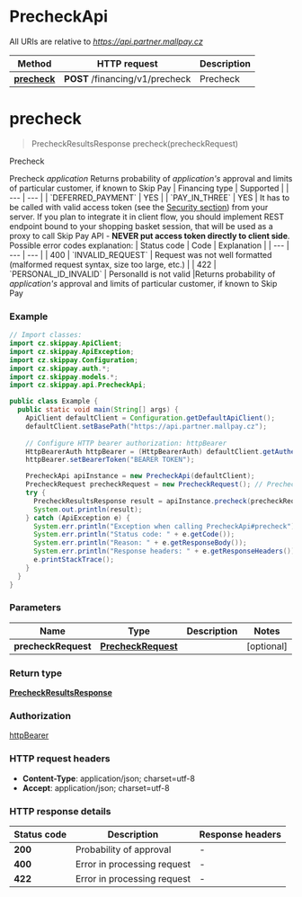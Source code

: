# PrecheckApi

All URIs are relative to *https://api.partner.mallpay.cz*

| Method | HTTP request | Description |
|------------- | ------------- | -------------|
| [**precheck**](PrecheckApi.md#precheck) | **POST** /financing/v1/precheck | Precheck |


<a id="precheck"></a>
# **precheck**
> PrecheckResultsResponse precheck(precheckRequest)

Precheck

Precheck *application*  Returns probability of *application&#39;s* approval and limits of particular customer, if known to Skip Pay  | Financing type     | Supported | | ---                | ---       | | &#x60;DEFERRED_PAYMENT&#x60; | YES       | | &#x60;PAY_IN_THREE&#x60;     | YES       |  It has to be called with valid access token (see the [Security section](#reference/security)) from your server. If you plan to integrate it in client flow, you should implement REST endpoint bound to your shopping basket session, that will be used as a proxy to call Skip Pay API - **NEVER put access token directly to client side**.  Possible error codes explanation: | Status code | Code                  | Explanation                                                                     | | ---         | ---                   | ---                                                                             | | 400         | &#x60;INVALID_REQUEST&#x60;     | Request was not well formatted (malformed request syntax, size too large, etc.) | | 422         | &#x60;PERSONAL_ID_INVALID&#x60; | PersonalId is not valid                                                         |Returns probability of *application&#39;s* approval and limits of particular customer, if known to Skip Pay

### Example
```java
// Import classes:
import cz.skippay.ApiClient;
import cz.skippay.ApiException;
import cz.skippay.Configuration;
import cz.skippay.auth.*;
import cz.skippay.models.*;
import cz.skippay.api.PrecheckApi;

public class Example {
  public static void main(String[] args) {
    ApiClient defaultClient = Configuration.getDefaultApiClient();
    defaultClient.setBasePath("https://api.partner.mallpay.cz");
    
    // Configure HTTP bearer authorization: httpBearer
    HttpBearerAuth httpBearer = (HttpBearerAuth) defaultClient.getAuthentication("httpBearer");
    httpBearer.setBearerToken("BEARER TOKEN");

    PrecheckApi apiInstance = new PrecheckApi(defaultClient);
    PrecheckRequest precheckRequest = new PrecheckRequest(); // PrecheckRequest | 
    try {
      PrecheckResultsResponse result = apiInstance.precheck(precheckRequest);
      System.out.println(result);
    } catch (ApiException e) {
      System.err.println("Exception when calling PrecheckApi#precheck");
      System.err.println("Status code: " + e.getCode());
      System.err.println("Reason: " + e.getResponseBody());
      System.err.println("Response headers: " + e.getResponseHeaders());
      e.printStackTrace();
    }
  }
}
```

### Parameters

| Name | Type | Description  | Notes |
|------------- | ------------- | ------------- | -------------|
| **precheckRequest** | [**PrecheckRequest**](PrecheckRequest.md)|  | [optional] |

### Return type

[**PrecheckResultsResponse**](PrecheckResultsResponse.md)

### Authorization

[httpBearer](../README.md#httpBearer)

### HTTP request headers

 - **Content-Type**: application/json; charset=utf-8
 - **Accept**: application/json; charset=utf-8

### HTTP response details
| Status code | Description | Response headers |
|-------------|-------------|------------------|
| **200** | Probability of approval |  -  |
| **400** | Error in processing request |  -  |
| **422** | Error in processing request |  -  |

